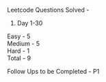 Leetcode Questions Solved -

1. Day 1-30

Easy - 5 <br/>
Medium - 5 <br/>
Hard - 1 <br/>
Total - 9

Follow Ups to be Completed - P1

